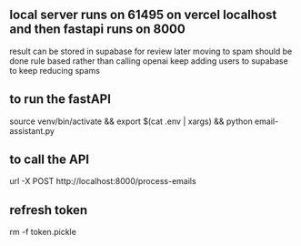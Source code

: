 ## local server runs on 61495 on vercel localhost and then fastapi runs on 8000
result can be stored in supabase for review later 
moving to spam should be done rule based rather than calling openai 
keep adding users to supabase to keep reducing spams 

## to run the fastAPI 
source venv/bin/activate && export $(cat .env | xargs) && python email-assistant.py

## to call the API
url -X POST http://localhost:8000/process-emails

## refresh token 
rm -f token.pickle 